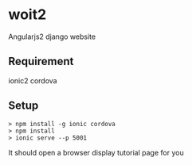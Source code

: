# woit2
Angularjs2 django website

## Requirement
ionic2 
cordova

## Setup
```
> npm install -g ionic cordova
> npm install
> ionic serve --p 5001
```
It should open a browser display tutorial page for you
